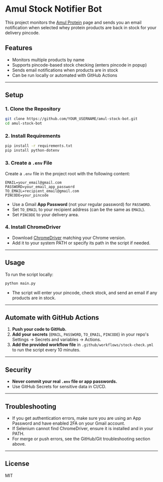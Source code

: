 # Amul Stock Notifier Bot

This project monitors the [Amul Protein](https://shop.amul.com/en/browse/protein) page and sends you an email notification when selected whey protein products are back in stock for your delivery pincode.

## Features
- Monitors multiple products by name
- Supports pincode-based stock checking (enters pincode in popup)
- Sends email notifications when products are in stock
- Can be run locally or automated with GitHub Actions

---

## Setup

### 1. Clone the Repository
```bash
git clone https://github.com/YOUR_USERNAME/amul-stock-bot.git
cd amul-stock-bot
```

### 2. Install Requirements
```bash
pip install -r requirements.txt
pip install python-dotenv
```

### 3. Create a `.env` File
Create a `.env` file in the project root with the following content:
```env
EMAIL=your_email@gmail.com
PASSWORD=your_email_app_password
TO_EMAIL=recipient_email@gmail.com
PINCODE=your_pincode
```
- Use a Gmail **App Password** (not your regular password) for `PASSWORD`.
- Set `TO_EMAIL` to your recipient address (can be the same as `EMAIL`).
- Set `PINCODE` to your delivery area.

### 4. Install ChromeDriver
- Download [ChromeDriver](https://sites.google.com/chromium.org/driver/) matching your Chrome version.
- Add it to your system PATH or specify its path in the script if needed.

---

## Usage

To run the script locally:
```bash
python main.py
```
- The script will enter your pincode, check stock, and send an email if any products are in stock.

---

## Automate with GitHub Actions

1. **Push your code to GitHub.**
2. **Add your secrets** (`EMAIL`, `PASSWORD`, `TO_EMAIL`, `PINCODE`) in your repo's Settings → Secrets and variables → Actions.
3. **Add the provided workflow file** in `.github/workflows/stock-check.yml` to run the script every 10 minutes.

---

## Security
- **Never commit your real `.env` file or app passwords.**
- Use GitHub Secrets for sensitive data in CI/CD.

---

## Troubleshooting
- If you get authentication errors, make sure you are using an App Password and have enabled 2FA on your Gmail account.
- If Selenium cannot find ChromeDriver, ensure it is installed and in your PATH.
- For merge or push errors, see the GitHub/Git troubleshooting section above.

---

## License
MIT
